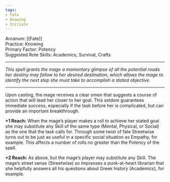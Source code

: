 ```yaml
---
tags:
- Fate
- Knowing
- Initiate
---
```


Arcanum: [[Fate]]\
Practice: Knowing\
Primary Factor: Potency\
Suggested Rote Skills: Academics, Survival, Crafts

---

_This spell grants the mage a momentary glimpse of all the potential roads her destiny may follow to her desired destination, which allows the mage to identify the next step she must take to accomplish a stated objective._

---

Upon casting, the mage receives a clear omen that suggests a course of action that will lead her closer to her goal. This seldom guarantees immediate success, especially if the task before her is complicated, but can provide an important breakthrough.

**+1 Reach:** When the mage’s player makes a roll to achieve her stated goal she may substitute any Skill of the same type (Mental, Physical, or Social) as the one that the task calls for. Through some twist of fate Streetwise turns out to be just as useful in a specific social situation as Empathy, for example. This affects a number of rolls no greater than the Potency of the spell.

**+2 Reach:** As above, but the mage’s player may substitute any Skill. The mage’s street sense (Streetwise) so impresses a punk-at-heart librarian that she helpfully answers all his questions about Greek history (Academics), for example.